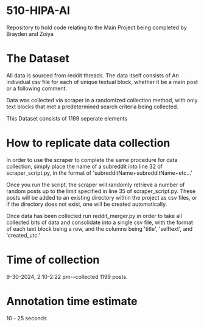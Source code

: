 # 510-HIPA-AI
Repository to hold code relating to the Main Project being completed by Brayden and Zoiya


# The Dataset
All data is sourced from reddit threads.  The data itself consists of An individual
csv file for each of unique textual block, whether it be a main post or a following comment.

Data was collected via scraper in a randomized collection method, with only text blocks
that met a predetermined search criteria being collected.  

This Dataset consists of 1199 seperate elements

# How to replicate data collection

In order to use the scraper to complete the same procedure for data collection,
simply place the name of a subreddit into line 32 of scraper_script.py, in the 
format of 'subredditName+subredditName+etc...'

Once you run the script, the scraper will randomly retrieve a number of random
posts up to the limit specified in line 35 of scraper_script.py.  These posts will be
added to an existing directory within the project as csv files, or if the directory does
not exist, one will be created automatically.

Once data has been collected run reddit_merger.py in order to take all collected bits of
data and consolidate into a single csv file, with the format of each text block being a 
row, and the columns being 'title', 'selftext', and 'created_utc.'


# Time of collection
9-30-2024, 2:10-2:22 pm--collected 1199 posts.

# Annotation time estimate
10 - 25 seconds







